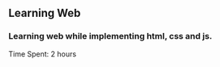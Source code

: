 ## Learning Web
### Learning web while implementing html, css and js.
<!-- 50:30 -->
Time Spent: 2 hours


